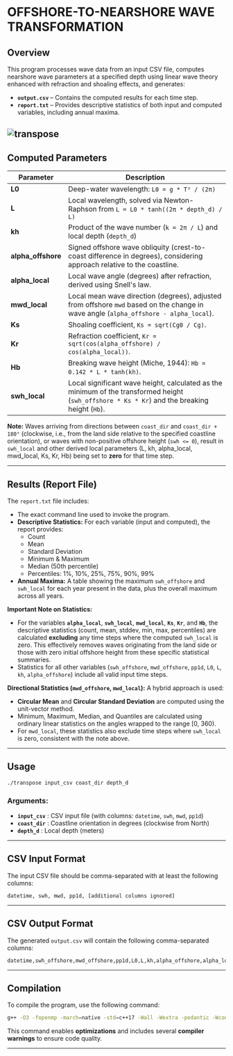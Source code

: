 # OFFSHORE-TO-NEARSHORE WAVE TRANSFORMATION
## Overview

This program processes wave data from an input CSV file, computes nearshore wave parameters at a specified depth using linear wave theory enhanced with refraction and shoaling effects, and generates:

- **`output.csv`** – Contains the computed results for each time step.
- **`report.txt`** – Provides descriptive statistics of both input and computed variables, including annual maxima.

![transpose](https://github.com/user-attachments/assets/4e49cd6a-75bf-4e3d-9e5d-d905f913f08e)
---
## Computed Parameters

| Parameter         | Description |
|------------------|-------------|
| **L0** | Deep-water wavelength: `L0 = g * T² / (2π)` |
| **L** | Local wavelength, solved via Newton-Raphson from `L = L0 * tanh((2π * depth_d) / L)` |
| **kh** | Product of the wave number (`k = 2π / L`) and local depth (`depth_d`) |
| **alpha_offshore** | Signed offshore wave obliquity (crest-to-coast difference in degrees), considering approach relative to the coastline. |
| **alpha_local** | Local wave angle (degrees) after refraction, derived using Snell's law. |
| **mwd_local** | Local mean wave direction (degrees), adjusted from offshore `mwd` based on the change in wave angle (`alpha_offshore - alpha_local`). |
| **Ks** | Shoaling coefficient, `Ks = sqrt(Cg0 / Cg)`. |
| **Kr** | Refraction coefficient, `Kr = sqrt(cos(alpha_offshore) / cos(alpha_local))`. |
| **Hb** | Breaking wave height (Miche, 1944): `Hb = 0.142 * L * tanh(kh)`. |
| **swh_local** | Local significant wave height, calculated as the minimum of the transformed height (`swh_offshore * Ks * Kr`) and the breaking height (`Hb`). |

**Note:** Waves arriving from directions between `coast_dir` and `coast_dir + 180°` (clockwise, i.e., from the land side relative to the specified coastline orientation), or waves with non-positive offshore height (`swh <= 0`), result in `swh_local` and other derived local parameters (L, kh, alpha_local, mwd_local, Ks, Kr, Hb) being set to **zero** for that time step.

---
## Results (Report File)

The `report.txt` file includes:

- The exact command line used to invoke the program.
- **Descriptive Statistics:** For each variable (input and computed), the report provides:
    - Count
    - Mean
    - Standard Deviation
    - Minimum & Maximum
    - Median (50th percentile)
    - Percentiles: 1%, 10%, 25%, 75%, 90%, 99%
- **Annual Maxima:** A table showing the maximum `swh_offshore` and `swh_local` for each year present in the data, plus the overall maximum across all years.

**Important Note on Statistics:**
- For the variables **`alpha_local`**, **`swh_local`**, **`mwd_local`**, **`Ks`**, **`Kr`**, and **`Hb`**, the descriptive statistics (count, mean, stddev, min, max, percentiles) are calculated **excluding** any time steps where the computed `swh_local` is zero. This effectively removes waves originating from the land side or those with zero initial offshore height from these specific statistical summaries.
- Statistics for all other variables (`swh_offshore`, `mwd_offshore`, `pp1d`, `L0`, `L`, `kh`, `alpha_offshore`) include all valid input time steps.

**Directional Statistics (`mwd_offshore`, `mwd_local`):**
A hybrid approach is used:
- **Circular Mean** and **Circular Standard Deviation** are computed using the unit-vector method.
- Minimum, Maximum, Median, and Quantiles are calculated using ordinary linear statistics on the angles wrapped to the range [0, 360).
- For `mwd_local`, these statistics also exclude time steps where `swh_local` is zero, consistent with the note above.

---

## Usage

```sh
./transpose input_csv coast_dir depth_d
```

### Arguments:
- **`input_csv`** : CSV input file (with columns: `datetime`, `swh`, `mwd`, `pp1d`)
- **`coast_dir`** : Coastline orientation in degrees (clockwise from North)
- **`depth_d`** : Local depth (meters)

---

## CSV Input Format

The input CSV file should be comma-separated with at least the following columns:

```csv
datetime, swh, mwd, pp1d, [additional columns ignored]
```

---

## CSV Output Format

The generated `output.csv` will contain the following comma-separated columns:

```csv
datetime,swh_offshore,mwd_offshore,pp1d,L0,L,kh,alpha_offshore,alpha_local,swh_local,mwd_local,Ks,Kr,Hb
```

---

## Compilation

To compile the program, use the following command:

```sh
g++ -O3 -fopenmp -march=native -std=c++17 -Wall -Wextra -pedantic -Wconversion -Wsign-conversion -static -static-libgcc -static-libstdc++ -o transpose transpose.cpp
```

This command enables **optimizations** and includes several **compiler warnings** to ensure code quality.

---
